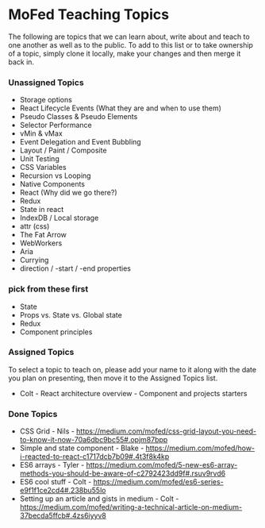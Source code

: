 # MoFed Teaching Topics

The following are topics that we can learn about, write about and teach to one another as well as to the public. To add to this list or to take ownership of a topic, simply clone it locally, make your changes and then merge it back in.

### Unassigned Topics

- Storage options
- React Lifecycle Events (What they are and when to use them)
- Pseudo Classes & Pseudo Elements
- Selector Performance
- vMin & vMax
- Event Delegation and Event Bubbling
- Layout / Paint / Composite
- Unit Testing
- CSS Variables
- Recursion vs Looping
- Native Components
- React (Why did we go there?)
- Redux
- State in react
- IndexDB / Local storage
- attr (css)
- The Fat Arrow
- WebWorkers
- Aria
- Currying
- direction / -start / -end properties

### pick from these first
- State
- Props vs. State vs. Global state
- Redux
- Component principles

### Assigned Topics

To select a topic to teach on, please add your name to it along with the date you plan on presenting, then move it to the Assigned Topics list.

- Colt - React architecture overview - Component and projects starters

### Done Topics
- CSS Grid - Nils - https://medium.com/mofed/css-grid-layout-you-need-to-know-it-now-70a6dbc9bc55#.opjm87bpp
- Simple and state component - Blake - https://medium.com/mofed/how-i-reacted-to-react-c1717dcb7b09#.4t3f8k4kp
- ES6 arrays - Tyler - https://medium.com/mofed/5-new-es6-array-methods-you-should-be-aware-of-c2792423dd9f#.rsuv9rvd6
- ES6 cool stuff - Colt - https://medium.com/mofed/es6-series-e9f1f1ce2cd4#.238bu55lo
- Setting up an article and gists in medium - Colt - https://medium.com/mofed/writing-a-technical-article-on-medium-37becda5ffcb#.4zs6iyyv8



